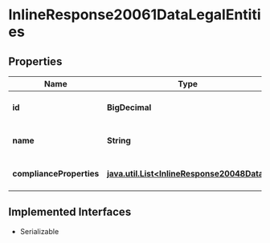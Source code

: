 

# InlineResponse20061DataLegalEntities


## Properties

Name | Type | Description | Notes
------------ | ------------- | ------------- | -------------
**id** | **BigDecimal** | Identifier of a legal entity. |  [optional]
**name** | **String** | Name of the legal entity. |  [optional]
**complianceProperties** | [**java.util.List&lt;InlineResponse20048Data&gt;**](InlineResponse20048Data.md) | List of compliance properties. |  [optional]


## Implemented Interfaces

* Serializable


